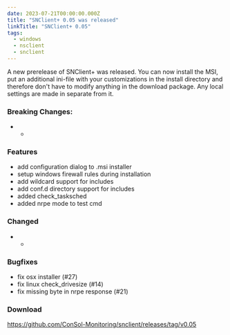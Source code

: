 ```yaml
---
date: 2023-07-21T00:00:00.000Z
title: "SNClient+ 0.05 was released"
linkTitle: "SNClient+ 0.05"
tags:
  - windows
  - nsclient
  - snclient
---
```

A new prerelease of SNClient+ was released.
You can now install the MSI, put an additional ini-file with your customizations in the install directory and therefore don't have to modify anything in the download package. Any local settings are made in separate from it.
### Breaking Changes:
* -
### Features
* add configuration dialog to .msi installer
* setup windows firewall rules during installation
* add wildcard support for includes
* add conf.d directory support for includes
* added check_tasksched
* added nrpe mode to test cmd
### Changed
* -
### Bugfixes
* fix osx installer (#27)
* fix linux check_drivesize (#14)
* fix missing byte in nrpe response (#21)
### Download
<https://github.com/ConSol-Monitoring/snclient/releases/tag/v0.05>

